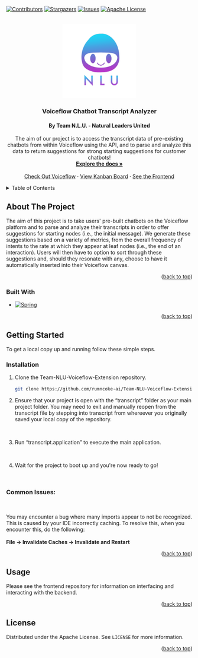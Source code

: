 <a name="readme-top"></a>

[![Contributors][contributors-shield]][contributors-url]
[![Stargazers][stars-shield]][stars-url]
[![Issues][issues-shield]][issues-url]
[![Apache License][license-shield]][license-url]



<!-- PROJECT LOGO -->
<br />
<div align="center">
  <a href="https://github.com/rumncoke-ai/Team-NLU-Voiceflow-Extension">
    <img src="logo.png" alt="Logo" width="200" height="200">
  </a>

<h3 align="center">Voiceflow Chatbot Transcript Analyzer</h3>

<h4 align="center">By Team N.L.U. - <b>N</b>atural <b>L</b>eaders <b>U</b>nited</h4>

  <p align="center">
    The aim of our project is to access the transcript data of pre-existing chatbots from within Voiceflow using the API, and to parse and analyze this data to return suggestions for strong starting suggestions for customer chatbots!
    <br />
    <a href="https://github.com/rumncoke-ai/Team-NLU-Voiceflow-Extension"><strong>Explore the docs »</strong></a>
    <br />
    <br />
    <a href="https://www.voiceflow.com/">Check Out Voiceflow</a>
    ·
    <a href="https://github.com/users/rumncoke-ai/projects/1">View Kanban Board</a>
    ·
    <a href="https://github.com/KareemSalem7/voice-flow"> See the Frontend</a>
  </p>
</div>



<!-- TABLE OF CONTENTS -->
<details>
  <summary>Table of Contents</summary>
  <ol>
    <li>
      <a href="#about-the-project">About The Project</a>
      <ul>
        <li><a href="#built-with">Built With</a></li>
      </ul>
    </li>
    <li>
      <a href="#getting-started">Getting Started</a>
      <ul>
        <li><a href="#prerequisites">Prerequisites</a></li>
        <li><a href="#installation">Installation</a></li>
      </ul>
    </li>
    <li><a href="#usage">Usage</a></li>
    <li><a href="#license">License</a></li>

  </ol>
</details>

<!--     <li><a href="#acknowledgments">Acknowledgments</a></li> -->



<!-- ABOUT THE PROJECT-->
## About The Project

The aim of this project is to take users' pre-built chatbots on the Voiceflow platform and to parse and analyze their transcripts in order to offer suggestions for starting nodes (i.e., the initial message). We generate these suggestions based on a variety of metrics, from the overall frequency of intents to the rate at which they appear at leaf nodes (i.e., the end of an interaction). Users will then have to option to sort through these suggestions and, should they resonate with any, choose to have it automatically inserted into their Voiceflow canvas.

<!-- [![Product Name Screen Shot][product-screenshot]](https://example.com) -->

<p align="right">(<a href="#readme-top">back to top</a>)</p>



### Built With


* [![Spring][Spring.com]][Spring-url]

<p align="right">(<a href="#readme-top">back to top</a>)</p>



<!-- GETTING STARTED -->
## Getting Started

To get a local copy up and running follow these simple steps.

### Installation

1. Clone the Team-NLU-Voiceflow-Extension repository.

   ```sh
   git clone https://github.com/rumncoke-ai/Team-NLU-Voiceflow-Extension.git
   ```

2. Ensure that your project is open with the “transcript” folder as your main project folder. You may need to exit and manually reopen from the transcript file by stepping into   transcript from whereever you originally saved your local copy of the repository.

<br />

3. Run “transcript.application” to execute the main application.

<br />

4. Wait for the project to boot up and you're now ready to go!

<br />

### Common Issues:
<br/>

You may encounter a bug where many imports appear to not be recognized. This is caused by your IDE incorrectly caching. To resolve this, when you encounter this, do the following:
<br></br>
 **File -> Invalidate Caches -> Invalidate and Restart**



<p align="right">(<a href="#readme-top">back to top</a>)</p>



<!-- USAGE EXAMPLES--> 
## Usage

Please see the frontend repository for information on interfacing and interacting with the backend.

<!--_For more examples, please refer to the [Documentation](https://example.com)_-->

<p align="right">(<a href="#readme-top">back to top</a>)</p>

<!-- LICENSE -->
## License

Distributed under the Apache License. See `LICENSE` for more information.

<p align="right">(<a href="#readme-top">back to top</a>)</p>



<!-- ACKNOWLEDGMENTS 
## Acknowledgments

* []()
* []()
* []()

<p align="right">(<a href="#readme-top">back to top</a>)</p> -->



<!-- MARKDOWN LINKS & IMAGES -->
<!-- https://www.markdownguide.org/basic-syntax/#reference-style-links -->
[contributors-shield]: https://img.shields.io/github/contributors/rumncoke-ai/Team-NLU-Voiceflow-Extension.svg?style=for-the-badge
[contributors-url]: https://github.com/rumncoke-ai/Team-NLU-Voiceflow-Extension/graphs/contributors
[stars-shield]: https://img.shields.io/github/stars/rumncoke-ai/Team-NLU-Voiceflow-Extension.svg?style=for-the-badge
[stars-url]: https://github.com/rumncoke-ai/Team-NLU-Voiceflow-Extension/stargazers
[issues-shield]: https://img.shields.io/github/issues/rumncoke-ai/Team-NLU-Voiceflow-Extension.svg?style=for-the-badge
[issues-url]: https://github.com/rumncoke-ai/Team-NLU-Voiceflow-Extension/graphs/issues
[license-shield]: https://img.shields.io/badge/License-Apache_2.0-blue.svg?style=for-the-badge&logo
[license-url]: https://github.com/rumncoke-ai/Team-NLU-Voiceflow-Extension/blob/master/LICENSE
[product-screenshot]: images/screenshot.png
[Spring.com]: https://img.shields.io/badge/Spring-6DB33f?style=for-the-badge&logo=spring&logoColor=white
[Spring-url]: https://spring.io/
